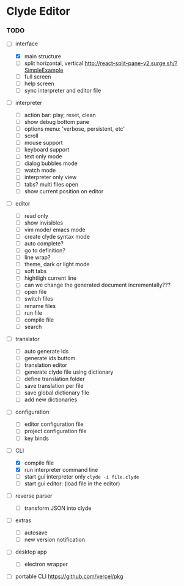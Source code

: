 # Clyde Editor

### TODO
- [ ] interface
    - [x] main structure
    - [ ] split horizontal, vertical http://react-split-pane-v2.surge.sh/?SimpleExample
    - [ ] full screen
    - [ ] help screen
    - [ ] sync interpreter and editor file
- [ ] interpreter
    - [ ] action bar: play, reset, clean
    - [ ] show debug bottom pane
    - [ ] options menu: 'verbose, persistent, etc'
    - [ ] scroll
    - [ ] mouse support
    - [ ] keyboard support
    - [ ] text only mode
    - [ ] dialog bubbles mode
    - [ ] watch mode
    - [ ] interpreter only view
    - [ ] tabs? multi files open
    - [ ] show current position on editor
- [ ] editor
    - [ ] read only
    - [ ] show invisibles
    - [ ] vim mode/ emacs mode
    - [ ] create clyde syntax mode
    - [ ] auto complete?
    - [ ] go to definition?
    - [ ] line wrap?
    - [ ] theme, dark or light mode
    - [ ] soft tabs
    - [ ] hightligh current line
    - [ ] can we change the generated document incrementally???
    - [ ] open file
    - [ ] switch files
    - [ ] rename files
    - [ ] run file
    - [ ] compile file
    - [ ] search
- [ ] translator
    - [ ] auto generate ids
    - [ ] generate ids buttom
    - [ ] translation editor
    - [ ] generate clyde file using dictionary
    - [ ] define translation folder
    - [ ] save translation per file
    - [ ] save global dictionary file
    - [ ] add new dictionaries
- [ ] configuration
    - [ ] editor configuration file
    - [ ] project configuration file
    - [ ] key binds
- [ ] CLI
    - [x] compile file
    - [x] run interpreter command line
    - [ ] start gui interpreter only `clyde -i file.clyde`
    - [ ] start gui editor: (load file in the editor)
- [ ] reverse parser
    - [ ] transform JSON into clyde
- [ ] extras
    - [ ] autosave
    - [ ] new version notification
- [ ]  desktop app
    - [ ] electron wrapper
- [ ] portable CLI https://github.com/vercel/pkg



